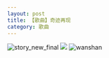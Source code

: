 ```yaml
---
layout: post
title: 【歌曲】奇迹再现
category: 歌曲
---
```

![story_new_final](http://rfbyhtcfm.hd-bkt.clouddn.com/img/story_new_final_0322.png)
![](http://rfbyavrvr.hd-bkt.clouddn.com/img/wonder-220624-1.jpg)
![wanshan](http://rfbyhtcfm.hd-bkt.clouddn.com/img/wanshan.png)
